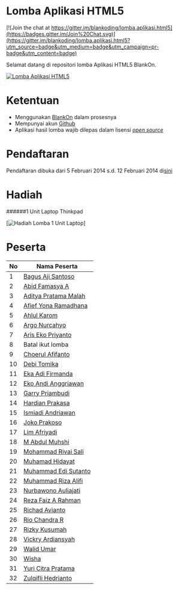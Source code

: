 # Lomba Aplikasi HTML5

[![Join the chat at https://gitter.im/blankoding/lomba.aplikasi.html5](https://badges.gitter.im/Join%20Chat.svg)](https://gitter.im/blankoding/lomba.aplikasi.html5?utm_source=badge&utm_medium=badge&utm_campaign=pr-badge&utm_content=badge)

Selamat datang di repositori lomba Aplikasi HTML5 BlankOn.

[![Lomba Aplikasi HTML5](https://cldup.com/do5bjx1B1O.png)](https://docs.google.com/forms/d/11cuv02e7ZO98_yySpx0jccEBCGzYTVCR648DXQb6GY8/viewform)

# Ketentuan
* Menggunakan [BlankOn](http://www.blankonlinux.or.id/) dalam prosesnya
* Mempunyai akun [Github](https://github.com/)
* Aplikasi hasil lomba wajib dilepas dalam lisensi [*open source*](http://opensource.org/licenses/)

# Pendaftaran
Pendaftaran dibuka dari 5 Februari 2014 s.d. 12 Februari 2014 di[sini](https://docs.google.com/forms/d/11cuv02e7ZO98_yySpx0jccEBCGzYTVCR648DXQb6GY8/viewform)

# Hadiah

######1 Unit Laptop Thinkpad

[![Hadiah Lomba 1 Unit Laptop](https://lh6.googleusercontent.com/-CADybKB2Nr8/VO3ew51NJCI/AAAAAAAAEew/zRH52AM_O-E/w759-h569-no/2015-02-25.jpg)] 

# Peserta

| No | Nama Peserta |
|----|--------------|
|1 | [Bagus Aji Santoso](https://github.com/baguzzzaji) |
|2 | [Abid Famasya A](https://github.com/famasya) |
|3 | [Aditya Pratama Malah](https://github.com/Adityamalah) |
|4 | [Afief Yona Ramadhana](https://github.com/afief) |
|5 | [Ahlul Karom](https://github.com/akhlul) |
|6 | [Argo Nurcahyo](https://github.com/argonurcahyo) |
|7 | [Aris Eko Priyanto](https://github.com/arisgith) |
|8 | Batal ikut lomba |
|9 | [Choerul Afifanto](https://github.com/cirulapiph) |
|10| [Debi Tomika](https://github.com/debitomika) |
|11| [Eka Adi Firmanda](https://github.com/mamanxxx) |
|12| [Eko Andi Anggriawan](https://github.com/ekospinach) |
|13| [Garry Priambudi](https://github.com/GarryLaly) |
|14| [Hardian Prakasa](https://github.com/ardiprakasa) |
|15| [Ismiadi Andriawan](https://github.com/ismiad1202) |
|16| [Joko Prakoso](https://github.com/joenaguero) |
|17| [Lim Afriyadi](https://github.com/ncrypthic) |
|18| [M Abdul Muhshi](https://github.com/muhshi) |
|19| [Mohammad Rivai Sali](https://github.com/rivay95) |
|20| [Muhamad Hidayat](https://github.com/kcnewbie) |
|21| [Muhammad Edi Sutanto](https://github.com/sutanto33) |
|22| [Muhammad Riza Alifi](https://github.com/alifiharafi) |
|23| [Nurbawono Auliajati](https://github.com/404Ghost99) |
|24| [Reza Faiz A Rahman](https://github.com/rezafaizarahman) |
|25| [Richad Avianto](https://github.com/aviantorichad) |
|26| [Rio Chandra R](https://github.com/riochr17) |
|27| [Rizky Kusumah](https://github.com/rizkusumah) |
|28| [Vickry Ardiansyah](https://github.com/freakry) |
|29| [Walid Umar](https://github.com/walidumar) |
|30| [Wisha](https://github.com/bocahblankon) |
|31| [Yuri Citra Pratama](https://github.com/yuripertamax)
|32|	[Zulqifli Hedrianto](https://github.com/ipinggenetika)
